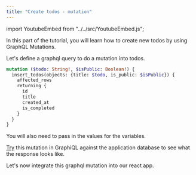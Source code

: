 ```yaml
---
title: "Create todos - mutation"
---
```


import YoutubeEmbed from "../../src/YoutubeEmbed.js";

In this part of the tutorial, you will learn how to create new todos by using GraphQL Mutations.

Let's define a graphql query to do a mutation into todos.

```graphql
mutation ($todo: String!, $isPublic: Boolean!) {
  insert_todos(objects: {title: $todo, is_public: $isPublic}) {
    affected_rows
    returning {
      id
      title
      created_at
      is_completed
    }
  }
}
```

You will also need to pass in the values for the variables.

[Try](https://learn.hasura.io/graphql/graphiql) this mutation in GraphiQL against the application database to see what the response looks like.

Let's now integrate this graphql mutation into our react app.

